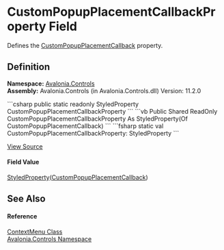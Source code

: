 # CustomPopupPlacementCallbackProperty Field


Defines the <a href="P_Avalonia_Controls_Primitives_Popup_CustomPopupPlacementCallback">CustomPopupPlacementCallback</a> property.



## Definition
**Namespace:** <a href="N_Avalonia_Controls">Avalonia.Controls</a>  
**Assembly:** Avalonia.Controls (in Avalonia.Controls.dll) Version: 11.2.0

<Tabs groupId="api-code-preview">
<TabItem value="csharp" label="C#">
```csharp
public static readonly StyledProperty<CustomPopupPlacementCallback?> CustomPopupPlacementCallbackProperty
```
</TabItem>
<TabItem value="vb" label="VB">
```vb
Public Shared ReadOnly CustomPopupPlacementCallbackProperty As StyledProperty(Of CustomPopupPlacementCallback)
```
</TabItem>
<TabItem value="fsharp" label="F#">
```fsharp
static val CustomPopupPlacementCallbackProperty: StyledProperty<CustomPopupPlacementCallback>
```
</TabItem>
</Tabs>



<a href="https://github.com/AvaloniaUI/Avalonia/tree/master/src/Avalonia.Controls/ContextMenu.cs" title="View the source code">View Source</a>



#### Field Value
<a href="T_Avalonia_StyledProperty_1">StyledProperty</a>(<a href="T_Avalonia_Controls_Primitives_PopupPositioning_CustomPopupPlacementCallback">CustomPopupPlacementCallback</a>)

## See Also


#### Reference
<a href="T_Avalonia_Controls_ContextMenu">ContextMenu Class</a>  
<a href="N_Avalonia_Controls">Avalonia.Controls Namespace</a>  
